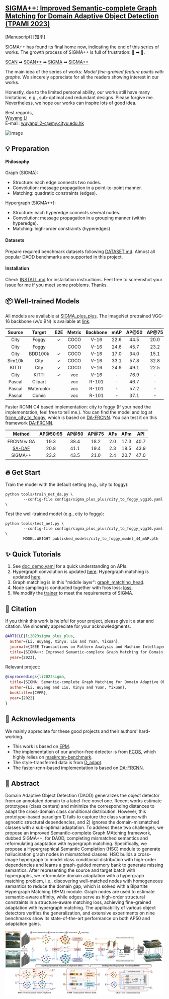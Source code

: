 ## [SIGMA++: Improved Semantic-complete Graph Matching for Domain Adaptive Object Detection (TPAMI 2023)](./assets/manuscript.pdf)

[[Manuscript](./assets/manuscript.pdf)] [[知乎](https://zhuanlan.zhihu.com/p/492956292)]


 SIGMA++ has found its final home now, indicating the end of this series of works. The growth process of SIGMA++ is full of frustration: 👶 ➡  🧒. 
 
 [SCAN](https://ojs.aaai.org/index.php/AAAI/article/view/20031) ➡ [SCAN++](https://ieeexplore.ieee.org/document/9931144/) ➡ [SIGMA](https://openaccess.thecvf.com/content/CVPR2022/papers/Li_SIGMA_Semantic-Complete_Graph_Matching_for_Domain_Adaptive_Object_Detection_CVPR_2022_paper.pdf) ➡ [SIGMA++](./assets/manuscript.pdf)

The main idea of the series of works: *Model fine-grained feature points with graphs.* We 
 sincerely appreciate for all the readers showing interest in our works. 

Honestly, due to the limited personal ability, our works still have many limitations, e.g., sub-optimal and redundant designs. Please forgive me. Nevertheless, we hope our works can inspire lots of good idea.


Best regards,\
[Wuyang Li](https://wymancv.github.io/wuyang.github.io/)\
E-mail: wuyangli2-c@my.cityu.edu.hk 

![image](./assets/matching_visualization.png)

## 💡 Preparation

#### Philosophy
Graph (SIGMA):
- Structure: each edge connects two nodes.
- Convolution: message propagation in a point-to-point manner.
- Matching: quadratic constraints (edges).

Hypergraph (SIGMA++):
- Structure: each hyperedge connects several nodes.
- Convolution: message propagation in a grouping manner (within hyperedge).
- Matching: high-order constraints (hyperedges)

#### Datasets
Prepare required benchmark datasets following [DATASET.md](./docs/DATASETS.md). Almost all popular DAOD benchmarks are supported in this project.

#### Installation
Check [INSTALL.md](./docs/INSTALL.md) for installation instructions. Feel free to screenshot your issue for me if you meet some problems. Thanks.

## 📦 Well-trained Models

All models are available at [SIGMA_plus_plus](https://portland-my.sharepoint.com/:f:/g/personal/wuyangli2-c_my_cityu_edu_hk/EvBHItGhXr9Csb0XTz3Hl2kBHWE8OG4Q1JYHlnbhOp7e9A?e=uAIx10). The ImageNet pretrained VGG-16 backbone (w/o BN) is available at [link](https://portland-my.sharepoint.com/:u:/g/personal/wuyangli2-c_my_cityu_edu_hk/ESOgJbvystdDiGbMLiGnL50BvxxwSJ3LjR22yxo9-OdTOA?e=5cA2xY).  

| Source| Target|E2E| Metric | Backbone |   mAP	 | AP@50 |  AP@75 |	 	
| :-----:| :-----:|:----:| :----: | :----:| :----: |:-----:| :----: |  
| City 	|Foggy 	|$\checkmark$| COCO |V-16| 22.6 |44.5|20.0| 
| City 	|Foggy	| | COCO |V-16| 24.6 |45.7|23.2|
| City | BDD100k|$\checkmark$| COCO |V-16| 17.0 |34.0| 15.1|
| Sim10k | City|$\checkmark$| COCO |V-16| 33.1 |57.8| 32.8 |
| KITTI | City|$\checkmark$| COCO |V-16| 24.9|49.1| 22.5 |
| City | KITTI|$\checkmark$| voc |V-16| - |76.9|- |
| Pascal | Clipart| |voc | R-101 | - |46.7|- |
| Pascal | Watercolor| |voc | R-101 | - |57.2|- |
| Pascal | Comic| |voc | R-101 | - |37.1|- |

Faster RCNN C4 based implementation: city to foggy (If your need the implementation, feel free to tell me.). You can find the model and log at [frcnn_city_to_foggy](https://portland-my.sharepoint.com/:f:/g/personal/wuyangli2-c_my_cityu_edu_hk/EvBHItGhXr9Csb0XTz3Hl2kBHWE8OG4Q1JYHlnbhOp7e9A?e=uAIx10), which is based on [DA-FRCNN](https://github.com/krumo/Domain-Adaptive-Faster-RCNN-PyTorch). You can test it on this framework [DA-FRCNN](https://github.com/krumo/Domain-Adaptive-Faster-RCNN-PyTorch).

Method | AP@50:95 | AP@50| AP@75 | APs |APm |APl|
| :-----:| :-----:|:----:| :----: | :----:| :----: |:-----:| 
FRCNN w GA| 19.3 | 38.4  |18.2 | 2.0 | 17.3|  40.7|
[SA-DAF](https://github.com/krumo/Domain-Adaptive-Faster-RCNN-PyTorch)  | 20.8  | 41.1  | 19.4  | 2.3  | 18.5  | 43.9  |
SIGMA++ | 23.2  | 43.5  |21.0  |2.4  |20.7  |47.0 |


## 🔥 Get Start
Train the model with the default setting (e.g., city to foggy):
```
python tools/train_net_da.py \
        --config-file configs/sigma_plus_plus/city_to_foggy_vgg16.yaml \
```
Test the well-trained model (e.g., city to foggy):
```
python tools/test_net.py \
        --config-file configs/sigma_plus_plus/city_to_foggy_vgg16.yaml \
        MODEL.WEIGHT published_models/city_to_foggy_model_44_mAP.pth
```

## ✨ Quick Tutorials
1) See [doc_demo.yaml](./configs/doc_demo.yaml) for a quick understanding on APIs.
2) Hypergraph convolution is updated [here](/fcos_core/layers/transformer.py). Hypergraph matching is updated [here](./fcos_core/modeling/rpn/fcos/graph_matching_head.py). 
3) Graph matching is in this "middle layer": [graph_matching_head](./fcos_core/modeling/rpn/fcos/graph_matching_head.py). 
4) Node sampling is conducted together with fcos loss: [loss](./fcos_core/modeling/rpn/fcos/loss.py).
5) We modify the [trainer](https://github.com/CityU-AIM-Group/SIGMA/blob/main/fcos_core/engine/trainer.py) to meet the requirements of SIGMA.


## 📝 Citation 

If you think this work is helpful for your project, please give it a star and citation. We sincerely appreciate for your acknowledgments.

```BibTeX
@ARTICLE{li2023sigma_plus_plus,
  author={Li, Wuyang, Xinyu, Liu and Yuan, Yixuan},
  journal={IEEE Transactions on Pattern Analysis and Machine Intelligence}, 
  title={SIGMA++: Improved Semantic-complete Graph Matching for Domain Adaptive Object Detection}, 
  year={2023},
```
Relevant project:
```BibTeX
@inproceedings{li2022sigma,
  title={SIGMA: Semantic-complete Graph Matching for Domain Adaptive Object Detection},
  author={Li, Wuyang and Liu, Xinyu and Yuan, Yixuan},
  booktitle={CVPR},
  year={2022}
}
```
## 🤞 Acknowledgements 
We mainly appreciate for these good projects and their authors' hard-working.
- This work is based on [EPM](https://github.com/chengchunhsu/EveryPixelMatters). 
- The implementation of our anchor-free detector is from [FCOS](https://github.com/tianzhi0549/FCOS/tree/f0a9731dac1346788cc30d5751177f2695caaa1f), which highly relies on [maskrcnn-benchmark](https://github.com/facebookresearch/maskrcnn-benchmark).
- The style-transferred data is from [D_adapt](https://github.com/thuml/Transfer-Learning-Library/tree/dev-tllib/examples/domain_adaptation/object_detection). 
- The faster-rcnn-based implementation is based on [DA-FRCNN](https://github.com/krumo/Domain-Adaptive-Faster-RCNN-PyTorch). 



## 📒 Abstract

Domain Adaptive Object Detection (DAOD) generalizes the object detector from an annotated domain to a label-free novel one. Recent works estimate prototypes (class centers) and minimize the corresponding distances to adapt the cross-domain class conditional distribution. However, this prototype-based paradigm 1) fails to capture the class variance with agnostic structural dependencies, and 2) ignores the domain-mismatched classes with a sub-optimal adaptation. To address these two challenges, we propose an improved SemantIc-complete Graph MAtching framework, dubbed SIGMA++, for DAOD, completing mismatched semantics and reformulating adaptation with hypergraph matching. Specifically, we propose a Hypergraphical Semantic Completion (HSC) module to generate hallucination graph nodes in mismatched classes. HSC builds a cross-image hypergraph to model class conditional distribution with high-order dependencies and learns a graph-guided memory bank to generate missing semantics. After representing the source and target batch with hypergraphs, we reformulate domain adaptation with a hypergraph matching problem, i.e., discovering well-matched nodes with homogeneous semantics to reduce the domain gap, which is solved with a Bipartite Hypergraph Matching (BHM) module. Graph nodes are used to estimate semantic-aware affinity, while edges serve as high-order structural constraints in a structure-aware matching loss, achieving fine-grained adaptation with hypergraph matching. The applicability of various object detectors verifies the generalization, and extensive experiments on nine benchmarks show its state-of-the-art performance on both AP50 and adaptation gains.

![image](./assets/overall.png)
